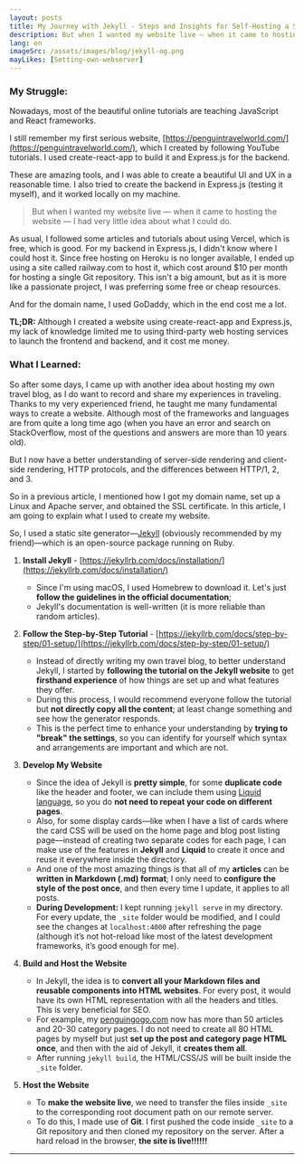 ```yaml
---
layout: posts
title: My Journey with Jekyll - Steps and Insights for Self-Hosting a Static Site
description: But when I wanted my website live — when it came to hosting the website — I had very little idea about what I could do.
lang: en
imageSrc: /assets/images/blog/jekyll-og.png
mayLikes: [Setting-own-webserver]
---
```


### **My Struggle:**

Nowadays, most of the beautiful online tutorials are teaching JavaScript and React frameworks.

I still remember my first serious website, [https://penguintravelworld.com/](https://penguintravelworld.com/), which I created by following YouTube tutorials. I used create-react-app to build it and Express.js for the backend.

These are amazing tools, and I was able to create a beautiful UI and UX in a reasonable time. I also tried to create the backend in Express.js (testing it myself), and it worked locally on my machine.

> But when I wanted my website live — when it came to hosting the website — I had very little idea about what I could do.

As usual, I followed some articles and tutorials about using Vercel, which is free, which is good. For my backend in Express.js, I didn't know where I could host it. Since free hosting on Heroku is no longer available, I ended up using a site called railway.com to host it, which cost around \$10 per month for hosting a single Git repository. This isn't a big amount, but as it is more like a passionate project, I was preferring some free or cheap resources.

And for the domain name, I used GoDaddy, which in the end cost me a lot.

**TL;DR:** Although I created a website using create-react-app and Express.js, my lack of knowledge limited me to using third-party web hosting services to launch the frontend and backend, and it cost me money.


### **What I Learned:**

So after some days, I came up with another idea about hosting my own travel blog, as I do want to record and share my experiences in traveling. Thanks to my very experienced friend, he taught me many fundamental ways to create a website. Although most of the frameworks and languages are from quite a long time ago (when you have an error and search on StackOverflow, most of the questions and answers are more than 10 years old).

But I now have a better understanding of server-side rendering and client-side rendering, HTTP protocols, and the differences between HTTP/1, 2, and 3.

So in a previous article, I mentioned how I got my domain name, set up a Linux and Apache server, and obtained the SSL certificate. In this article, I am going to explain what I used to create my website.


So, I used a static site generator—[Jekyll](https://jekyllrb.com/) (obviously recommended by my friend)—which is an open-source package running on Ruby.

1. **Install Jekyll** - [https://jekyllrb.com/docs/installation/](https://jekyllrb.com/docs/installation/)
   - Since I'm using macOS, I used Homebrew to download it. Let's just **follow the guidelines in the official documentation**; 
   - Jekyll's documentation is well-written (it is more reliable than random articles).

2. **Follow the Step-by-Step Tutorial** - [https://jekyllrb.com/docs/step-by-step/01-setup/](https://jekyllrb.com/docs/step-by-step/01-setup/)
   - Instead of directly writing my own travel blog, to better understand Jekyll, I started by **following the tutorial on the Jekyll website** to get **firsthand experience** of how things are set up and what features they offer. 
   - During this process, I would recommend everyone follow the tutorial but **not directly copy all the content**; at least change something and see how the generator responds. 
   - This is the perfect time to enhance your understanding by **trying to "break" the settings**, so you can identify for yourself which syntax and arrangements are important and which are not.

3. **Develop My Website**
   - Since the idea of Jekyll is **pretty simple**, for some **duplicate code** like the header and footer, we can include them using [Liquid language](https://shopify.github.io/liquid/), so you do **not need to repeat your code on different pages**.
   - Also, for some display cards—like when I have a list of cards where the card CSS will be used on the home page and blog post listing page—instead of creating two separate codes for each page, I can make use of the features in **Jekyll** and **Liquid** to create it once and reuse it everywhere inside the directory.
   - And one of the most amazing things is that all of my **articles** can be **written in Markdown (.md) format**; I only need to **configure the style of the post once**, and then every time I update, it applies to all posts.
   - **During Development:** I kept running `jekyll serve` in my directory. For every update, the `_site` folder would be modified, and I could see the changes at `localhost:4000` after refreshing the page (although it’s not hot-reload like most of the latest development frameworks, it’s good enough for me).

4. **Build and Host the Website**
   - In Jekyll, the idea is to **convert all your Markdown files and reusable components into HTML websites**. 
   For every post, it would have its own HTML representation with all the headers and titles. This is very beneficial for SEO.
   - For example, my [penguingogo.com](https://penguingogo.com) now has more than 50 articles and 20-30 category pages. I do not need to create all 80 HTML pages by myself but just **set up the post and category page HTML once**, and then with the aid of Jekyll, it **creates them all**.
   - After running `jekyll build`, the HTML/CSS/JS will be built inside the `_site` folder.

5. **Host the Website**
   - To **make the website live**, we need to transfer the files inside `_site` to the corresponding root document path on our remote server.
   - To do this, I made use of **Git**. I first pushed the code inside `_site` to a Git repository and then cloned my repository on the server. After a hard reload in the browser, **the site is live!!!!!!**

---